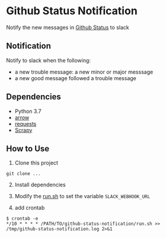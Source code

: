# Github Status Notification

Notify the new messages in [Github Status](https://status.github.com/messages) to slack


## Notification
Notify to slack when the following:
* a new trouble message: a new minor or major messsage
* a new good message followed a trouble message


## Dependencies
* Python 3.7
* [arrow](https://github.com/crsmithdev/arrow)
* [requests](http://docs.python-requests.org/en/master/)
* [Scrapy](https://scrapy.org/)


## How to Use
1. Clone this project
```
git clone ...
```
2. Install dependencies

3. Modify the [run.sh](run.sh) to set the variable `SLACK_WEBHOOK_URL`

4. add crontab
```
$ crontab -e
*/10 * * * * /PATH/TO/github-status-notification/run.sh >> /tmp/github-status-notification.log 2>&1
```
